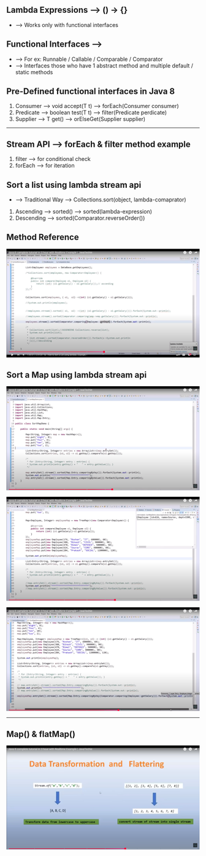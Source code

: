 ## Lambda Expressions --> () -> {}
  * --> Works only with functional interfaces

## Functional Interfaces -->
  * --> For ex: Runnable / Callable / Comparable / Comparator 
  * --> Interfaces those who have 1 abstract method and multiple default / static methods

##  Pre-Defined functional interfaces in Java 8 
 1. Consumer  --> void accept(T t)  --> forEach(Consumer<T> consumer)
 2. Predicate --> boolean test(T t) --> filter(Predicate<T> perdicate)
 3. Supplier  --> T get()           --> orElseGet(Supplier<T> supplier)

***

## Stream API --> forEach & filter method example
1. filter --> for conditional check
2. forEach --> for iteration

## Sort a list using lambda stream api
 * --> Traditional Way --> Collections.sort(object, lambda-comaprator) 
1. Ascending --> sorted() --> sorted(lambda-expression)
2. Descending --> sorted(Comparator.reverseOrder())

## Method Reference

![](./Java_8/image2.png)

## Sort a Map using lambda stream api

![](./Java_8/image4.png)

![](./Java_8/image5.png)

![](./Java_8/image6.png)
***

## Map() & flatMap()
![](./Java_8/image7.png)